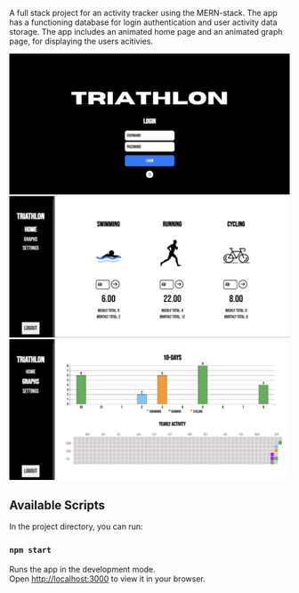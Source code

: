 A full stack project for an activity tracker using the MERN-stack. The app has a functioning database for login authentication and user activity data storage.
The app includes an animated home page and an animated graph page, for displaying the users acitivies.

![](data/screenshot1.png)
![](data/screenshot2.png)
![](data/screenshot3.png)

## Available Scripts

In the project directory, you can run:

### `npm start`

Runs the app in the development mode.\
Open [http://localhost:3000](http://localhost:3000) to view it in your browser.
